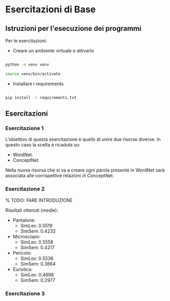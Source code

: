# Esercitazioni di Base

## Istruzioni per l'esecuzione dei programmi 

Per le esercitazioni:

- Creare un ambiente virtuale e attivarlo

```bash

python -m venv venv

source venv/bin/activate

```

- Installare i requirements

```bash

pip install -r requirements.txt

```

## Esercitazioni 

### Esercitazione 1 

L'obiettivo di questa esercitazione è quello di unire due risorse diverse. In questo caso la scelta è ricaduta su: 

- WordNet. 
- ConceptNet.

Nella nuova risorsa che si va a creare ogni parola presente in WordNet sarà associata alle corrispettive relazioni in ConceptNet.

### Esercitazione 2 

% TODO: FARE INTRODUZIONE

Risultati ottenuti (medie):

- Pantalone:
    + SimLex: 0.5519
    + SimSem: 0.4232
- Microscopio:
    + SimLex: 0.5558
    + SimSem: 0.4217
- Pericolo:
    + SimLex: 0.5536
    + SimSem: 0.3664
- Euristica:
    + SimLex: 0.4698
    + SimSem: 0.2977

### Esercitazione 3

